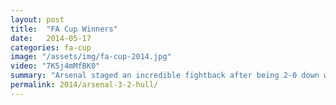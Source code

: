 ```yaml
---
layout: post
title:  "FA Cup Winners"
date:   2014-05-17
categories: fa-cup
image: "/assets/img/fa-cup-2014.jpg"
video: "7K5j4mMfBK0"
summary: "Arsenal staged an incredible fightback after being 2-0 down within 10 minutes against Hull. Santi Cazorla's wonderful freekick put Arsenal back in contention before Koscielny equalised shortly before full time. Aaron Ramsey scored the winner in extra time."
permalink: 2014/arsenal-3-2-hull/
---
```

